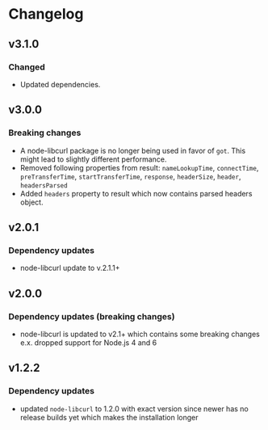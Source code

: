 # Changelog
## v3.1.0
### Changed
- Updated dependencies.

## v3.0.0
### Breaking changes
- A node-libcurl package is no longer being used in favor of `got`. This might lead to slightly different performance.
- Removed following properties from result: `nameLookupTime`, `connectTime`, `preTransferTime`, `startTransferTime`, `response`, `headerSize`, `header`, `headersParsed`
- Added `headers` property to result which now contains parsed headers object.

## v2.0.1
### Dependency updates
- node-libcurl update to v.2.1.1+

## v2.0.0
### Dependency updates (breaking changes)
- node-libcurl is updated to v2.1+ which contains some breaking changes e.x. dropped support for Node.js 4 and 6

## v1.2.2
### Dependency updates
- updated `node-libcurl` to 1.2.0 with exact version since newer has no release builds yet which makes the installation longer

